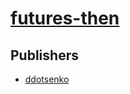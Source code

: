 # [futures-then](https://pypi.org/project/futures-then)



## Publishers
- [ddotsenko](https://pypi.org/user/ddotsenko)

